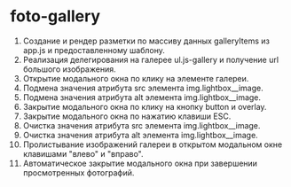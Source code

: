 # foto-gallery

1. Создание и рендер разметки по массиву данных galleryItems из app.js и предоставленному шаблону.
2. Реализация делегирования на галерее ul.js-gallery и получение url большого изображения.
3. Открытие модального окна по клику на элементе галереи.
4. Подмена значения атрибута src элемента img.lightbox__image.
5. Подмена значения атрибута alt элемента img.lightbox__image.
6. Закрытие модального окна по клику на кнопку button и overlay.
7. Закрытие модального окна по нажатию клавиши ESC.
8. Очистка значения атрибута src элемента img.lightbox__image.
9. Очистка значения атрибута alt элемента img.lightbox__image.
10. Пролистывание изображений галереи в открытом модальном окне клавишами "влево" и "вправо".
11. Автоматическое закрытие модального окна при завершении просмотренных фотографий.
